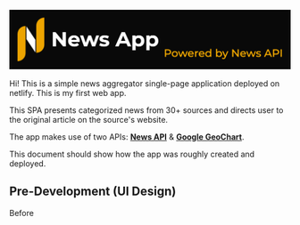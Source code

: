 [![homepage][1]][2]

[1]: ./assets/readme-images/full-logo.png
[2]: https://newsapp-as.netlify.com/

Hi! This is a simple news aggregator single-page application deployed on netlify. This is my first web app.

This SPA presents categorized news from 30+ sources and directs user to the original article on the source's website. 

The app makes use of two APIs: [**News API**](https://newsapi.org/) & [**Google GeoChart**](https://developers.google.com/chart/interactive/docs/gallery/geochart).

This document should show how the app was roughly created and deployed.

## Pre-Development (UI Design)

Before 